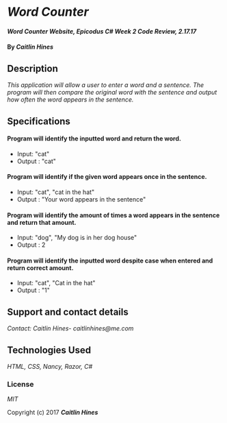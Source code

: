 # _Word Counter_

#### _Word Counter Website, Epicodus C# Week 2 Code Review, 2.17.17_

#### By _**Caitlin Hines**_

## Description

_This application will allow a user to enter a word and a sentence. The program will then compare the original word with the sentence and output how often the word appears in the sentence._

## Specifications

#### Program will identify the inputted word and return the word.
* Input: "cat"
* Output : "cat"

#### Program will identify if the given word appears once in the sentence.
* Input: "cat", "cat in the hat"
* Output : "Your word appears in the sentence"

#### Program will identify the amount of times a word appears in the sentence and return that amount.
* Input: "dog", "My dog is in her dog house"
* Output : 2

#### Program will identify the inputted word despite case when entered and return correct amount.
* Input: "cat", "Cat in the hat"
* Output : "1"

## Support and contact details

_Contact: Caitlin Hines- caitlinhines@me.com_

## Technologies Used

_HTML, CSS, Nancy, Razor, C#_

### License

*MIT*

Copyright (c) 2017 **_Caitlin Hines_**
